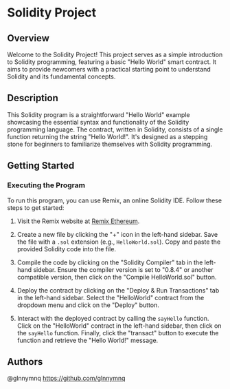 # Solidity Project

## Overview

Welcome to the Solidity Project! This project serves as a simple introduction to Solidity programming, featuring a basic "Hello World" smart contract. It aims to provide newcomers with a practical starting point to understand Solidity and its fundamental concepts.

## Description

This Solidity program is a straightforward "Hello World" example showcasing the essential syntax and functionality of the Solidity programming language. The contract, written in Solidity, consists of a single function returning the string "Hello World!". It's designed as a stepping stone for beginners to familiarize themselves with Solidity programming.

## Getting Started

### Executing the Program

To run this program, you can use Remix, an online Solidity IDE. Follow these steps to get started:

1. Visit the Remix website at [Remix Ethereum](https://remix.ethereum.org/).

2. Create a new file by clicking the "+" icon in the left-hand sidebar. Save the file with a `.sol` extension (e.g., `HelloWorld.sol`). Copy and paste the provided Solidity code into the file.

3. Compile the code by clicking on the "Solidity Compiler" tab in the left-hand sidebar. Ensure the compiler version is set to "0.8.4" or another compatible version, then click on the "Compile HelloWorld.sol" button.

4. Deploy the contract by clicking on the "Deploy & Run Transactions" tab in the left-hand sidebar. Select the "HelloWorld" contract from the dropdown menu and click on the "Deploy" button.

5. Interact with the deployed contract by calling the `sayHello` function. Click on the "HelloWorld" contract in the left-hand sidebar, then click on the `sayHello` function. Finally, click the "transact" button to execute the function and retrieve the "Hello World!" message.

## Authors

@glnnymnq https://github.com/glnnymnq
